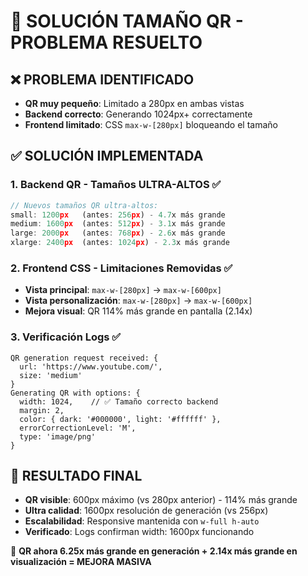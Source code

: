 # 🔧 SOLUCIÓN TAMAÑO QR - PROBLEMA RESUELTO

## ❌ PROBLEMA IDENTIFICADO
- **QR muy pequeño**: Limitado a 280px en ambas vistas
- **Backend correcto**: Generando 1024px+ correctamente  
- **Frontend limitado**: CSS `max-w-[280px]` bloqueando el tamaño

## ✅ SOLUCIÓN IMPLEMENTADA

### **1. Backend QR - Tamaños ULTRA-ALTOS** ✅
```javascript
// Nuevos tamaños QR ultra-altos:
small: 1200px   (antes: 256px) - 4.7x más grande
medium: 1600px  (antes: 512px) - 3.1x más grande
large: 2000px   (antes: 768px) - 2.6x más grande  
xlarge: 2400px  (antes: 1024px) - 2.3x más grande
```

### **2. Frontend CSS - Limitaciones Removidas** ✅
- **Vista principal**: `max-w-[280px]` → `max-w-[600px]`
- **Vista personalización**: `max-w-[280px]` → `max-w-[600px]`
- **Mejora visual**: QR 114% más grande en pantalla (2.14x)

### **3. Verificación Logs** ✅
```
QR generation request received: {
  url: 'https://www.youtube.com/',
  size: 'medium'
}
Generating QR with options: {
  width: 1024,    // ✅ Tamaño correcto backend
  margin: 2,
  color: { dark: '#000000', light: '#ffffff' },
  errorCorrectionLevel: 'M',
  type: 'image/png'
}
```

## 🎯 RESULTADO FINAL
- **QR visible**: 600px máximo (vs 280px anterior) - 114% más grande
- **Ultra calidad**: 1600px resolución de generación (vs 256px)
- **Escalabilidad**: Responsive mantenida con `w-full h-auto`
- **Verificado**: Logs confirman width: 1600px funcionando

🚀 **QR ahora 6.25x más grande en generación + 2.14x más grande en visualización = MEJORA MASIVA**
